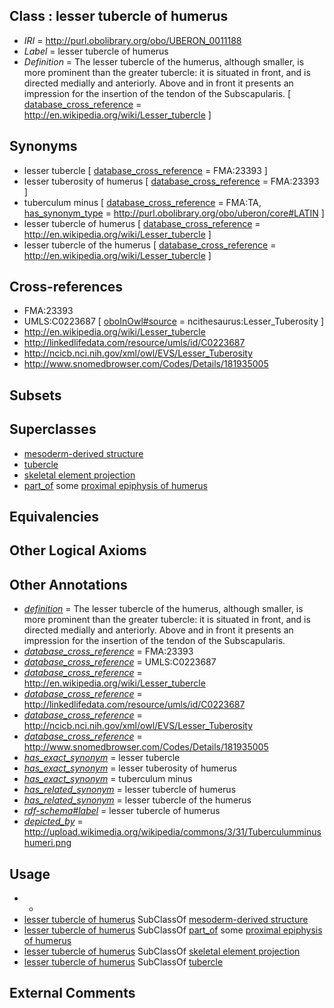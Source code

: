 
## Class : lesser tubercle of humerus

 * *IRI* = http://purl.obolibrary.org/obo/UBERON_0011188
 * *Label* = lesser tubercle of humerus
 * *Definition* = The lesser tubercle of the humerus, although smaller, is more prominent than the greater tubercle: it is situated in front, and is directed medially and anteriorly. Above and in front it presents an impression for the insertion of the tendon of the Subscapularis. [ [database_cross_reference](../../ef/oboInOwl#hasDbXref.md) = http://en.wikipedia.org/wiki/Lesser_tubercle ]

## Synonyms

 * lesser tubercle [ [database_cross_reference](../../ef/oboInOwl#hasDbXref.md) = FMA:23393 ]
 * lesser tuberosity of humerus [ [database_cross_reference](../../ef/oboInOwl#hasDbXref.md) = FMA:23393 ]
 * tuberculum minus [ [database_cross_reference](../../ef/oboInOwl#hasDbXref.md) = FMA:TA, [has_synonym_type](../../pe/oboInOwl#hasSynonymType.md) = http://purl.obolibrary.org/obo/uberon/core#LATIN ]
 * lesser tubercle of humerus [ [database_cross_reference](../../ef/oboInOwl#hasDbXref.md) = http://en.wikipedia.org/wiki/Lesser_tubercle ]
 * lesser tubercle of the humerus [ [database_cross_reference](../../ef/oboInOwl#hasDbXref.md) = http://en.wikipedia.org/wiki/Lesser_tubercle ]

## Cross-references

 * FMA:23393
 * UMLS:C0223687 [ [oboInOwl#source](../../ce/oboInOwl#source.md) = ncithesaurus:Lesser_Tuberosity ]
 * http://en.wikipedia.org/wiki/Lesser_tubercle
 * http://linkedlifedata.com/resource/umls/id/C0223687
 * http://ncicb.nci.nih.gov/xml/owl/EVS/Lesser_Tuberosity
 * http://www.snomedbrowser.com/Codes/Details/181935005

## Subsets


## Superclasses

 * [mesoderm-derived structure](../../UBERON/20/UBERON_0004120.md)
 * [tubercle](../../UBERON/13/UBERON_0005813.md)
 * [skeletal element projection](../../UBERON/00/UBERON_4100000.md)
 * [part_of](../../BFO/50/BFO_0000050.md) some [proximal epiphysis of humerus](../../UBERON/11/UBERON_0004411.md)

## Equivalencies


## Other Logical Axioms


## Other Annotations

 * *[definition](../../IAO/15/IAO_0000115.md)* = The lesser tubercle of the humerus, although smaller, is more prominent than the greater tubercle: it is situated in front, and is directed medially and anteriorly. Above and in front it presents an impression for the insertion of the tendon of the Subscapularis.
 * *[database_cross_reference](../../ef/oboInOwl#hasDbXref.md)* = FMA:23393
 * *[database_cross_reference](../../ef/oboInOwl#hasDbXref.md)* = UMLS:C0223687
 * *[database_cross_reference](../../ef/oboInOwl#hasDbXref.md)* = http://en.wikipedia.org/wiki/Lesser_tubercle
 * *[database_cross_reference](../../ef/oboInOwl#hasDbXref.md)* = http://linkedlifedata.com/resource/umls/id/C0223687
 * *[database_cross_reference](../../ef/oboInOwl#hasDbXref.md)* = http://ncicb.nci.nih.gov/xml/owl/EVS/Lesser_Tuberosity
 * *[database_cross_reference](../../ef/oboInOwl#hasDbXref.md)* = http://www.snomedbrowser.com/Codes/Details/181935005
 * *[has_exact_synonym](../../ym/oboInOwl#hasExactSynonym.md)* = lesser tubercle
 * *[has_exact_synonym](../../ym/oboInOwl#hasExactSynonym.md)* = lesser tuberosity of humerus
 * *[has_exact_synonym](../../ym/oboInOwl#hasExactSynonym.md)* = tuberculum minus
 * *[has_related_synonym](../../ym/oboInOwl#hasRelatedSynonym.md)* = lesser tubercle of humerus
 * *[has_related_synonym](../../ym/oboInOwl#hasRelatedSynonym.md)* = lesser tubercle of the humerus
 * *[rdf-schema#label](../../el/rdf-schema#label.md)* = lesser tubercle of humerus
 * *[depicted_by](../../depicted/by/depicted_by.md)* = http://upload.wikimedia.org/wikipedia/commons/3/31/Tuberculumminushumeri.png

## Usage

 * -
 * [lesser tubercle of humerus](../../UBERON/88/UBERON_0011188.md) SubClassOf [mesoderm-derived structure](../../UBERON/20/UBERON_0004120.md)
 * [lesser tubercle of humerus](../../UBERON/88/UBERON_0011188.md) SubClassOf [part_of](../../BFO/50/BFO_0000050.md) some [proximal epiphysis of humerus](../../UBERON/11/UBERON_0004411.md)
 * [lesser tubercle of humerus](../../UBERON/88/UBERON_0011188.md) SubClassOf [skeletal element projection](../../UBERON/00/UBERON_4100000.md)
 * [lesser tubercle of humerus](../../UBERON/88/UBERON_0011188.md) SubClassOf [tubercle](../../UBERON/13/UBERON_0005813.md)

## External Comments

